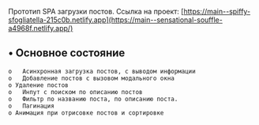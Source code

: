 
Прототип SPA загрузки постов.
Ссылка на проект: [https://main--spiffy-sfogliatella-215c0b.netlify.app](https://main--sensational-souffle-a4968f.netlify.app/)

## •	Основное состояние
```
o	Асинхронная загрузка постов, с выводом информации
o	Добавление постов с вызовом модального окна
o Удаление постов
o	Инпут с поиском по описанию постов
o	Фильтр по названию поста, по описанию поста.
o	Пагинация
o Анимация при отрисовке постов и сортировке



